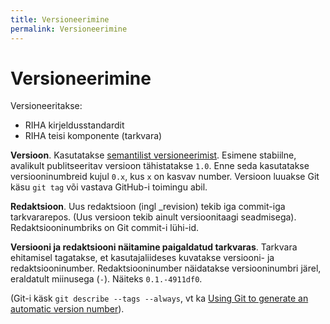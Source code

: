 ```yaml
---
title: Versioneerimine
permalink: Versioneerimine
---
```


# Versioneerimine

Versioneeritakse:

- RIHA kirjeldusstandardit
- RIHA teisi komponente (tarkvara)

__Versioon__. Kasutatakse [semantilist versioneerimist](http://semver.org/). Esimene stabiilne, avalikult publitseeritav versioon tähistatakse `1.0`. Enne seda kasutatakse versiooninumbreid kujul `0.x`, kus `x` on kasvav number. Versioon luuakse Git käsu `git tag` või vastava GitHub-i toimingu abil.

__Redaktsioon__. Uus redaktsioon (ingl _revision) tekib iga commit-iga tarkvararepos. (Uus versioon tekib ainult versioonitaagi seadmisega). 
Redaktsiooninumbriks on Git commit-i lühi-id.

__Versiooni ja redaktsiooni näitamine paigaldatud tarkvaras__. 
Tarkvara ehitamisel tagatakse, et kasutajaliideses kuvatakse versiooni- ja redaktsiooninumber. Redaktsiooninumber näidatakse versiooninumbri järel, eraldatult miinusega (`-`). Näiteks `0.1.-4911df0`.

(Git-i käsk `git describe --tags --always`, vt ka [Using Git to generate an automatic version number](https://cd34.com/blog/programming/using-git-to-generate-an-automatic-version-number/)).





